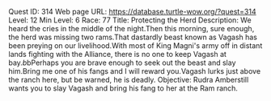 Quest ID: 314
Web page URL: https://database.turtle-wow.org/?quest=314
Level: 12
Min Level: 6
Race: 77
Title: Protecting the Herd
Description: We heard the cries in the middle of the night.Then this morning, sure enough, the herd was missing two rams.That dastardly beast known as Vagash has been preying on our livelihood.With most of King Magni's army off in distant lands fighting with the Alliance, there is no one to keep Vagash at bay.$b$bPerhaps you are brave enough to seek out the beast and slay him.Bring me one of his fangs and I will reward you.Vagash lurks just above the ranch here, but be warned, he is deadly.
Objective: Rudra Amberstill wants you to slay Vagash and bring his fang to her at the Ram ranch.
